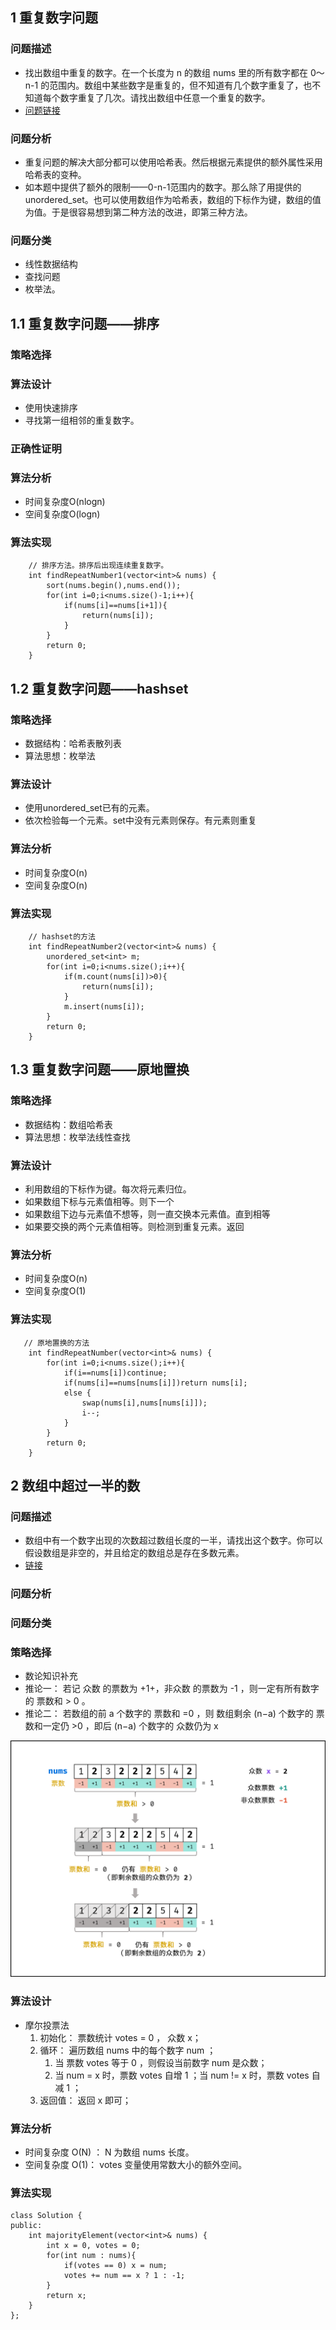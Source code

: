 ## 1 重复数字问题

### 问题描述

* 找出数组中重复的数字。在一个长度为 n 的数组 nums 里的所有数字都在 0～n-1 的范围内。数组中某些数字是重复的，但不知道有几个数字重复了，也不知道每个数字重复了几次。请找出数组中任意一个重复的数字。
* [问题链接](https://leetcode-cn.com/problems/shu-zu-zhong-zhong-fu-de-shu-zi-lcof)

### 问题分析

* 重复问题的解决大部分都可以使用哈希表。然后根据元素提供的额外属性采用哈希表的变种。
* 如本题中提供了额外的限制——0-n-1范围内的数字。那么除了用提供的unordered_set。也可以使用数组作为哈希表，数组的下标作为键，数组的值为值。于是很容易想到第二种方法的改进，即第三种方法。

### 问题分类
* 线性数据结构
* 查找问题
* 枚举法。

## 1.1 重复数字问题——排序

### 策略选择

### 算法设计
* 使用快速排序
* 寻找第一组相邻的重复数字。

### 正确性证明

### 算法分析
* 时间复杂度O(nlogn)
* 空间复杂度O(logn)

### 算法实现

```
    // 排序方法。排序后出现连续重复数字。
    int findRepeatNumber1(vector<int>& nums) {
        sort(nums.begin(),nums.end());
        for(int i=0;i<nums.size()-1;i++){
            if(nums[i]==nums[i+1]){
                return(nums[i]);
            }
        }
        return 0;
    }
```
## 1.2 重复数字问题——hashset

### 策略选择

* 数据结构：哈希表散列表
* 算法思想：枚举法

### 算法设计

* 使用unordered_set已有的元素。
* 依次检验每一个元素。set中没有元素则保存。有元素则重复

### 算法分析

* 时间复杂度O(n)
* 空间复杂度O(n)

### 算法实现

```
    // hashset的方法
    int findRepeatNumber2(vector<int>& nums) {
        unordered_set<int> m;
        for(int i=0;i<nums.size();i++){
            if(m.count(nums[i])>0){
                return(nums[i]);
            }
            m.insert(nums[i]);
        }
        return 0;
    }
```

## 1.3 重复数字问题——原地置换

### 策略选择

* 数据结构：数组哈希表
* 算法思想：枚举法线性查找

### 算法设计

* 利用数组的下标作为键。每次将元素归位。
* 如果数组下标与元素值相等。则下一个
* 如果数组下边与元素值不想等，则一直交换本元素值。直到相等
* 如果要交换的两个元素值相等。则检测到重复元素。返回

### 算法分析

* 时间复杂度O(n)
* 空间复杂度O(1)

### 算法实现
```
   // 原地置换的方法
    int findRepeatNumber(vector<int>& nums) {
        for(int i=0;i<nums.size();i++){
            if(i==nums[i])continue;
            if(nums[i]==nums[nums[i]])return nums[i];
            else {
                swap(nums[i],nums[nums[i]]);
                i--;
            }
        }
        return 0;
    }
```

## 2 数组中超过一半的数

### 问题描述

* 数组中有一个数字出现的次数超过数组长度的一半，请找出这个数字。你可以假设数组是非空的，并且给定的数组总是存在多数元素。
* [链接](https://leetcode-cn.com/problems/shu-zu-zhong-chu-xian-ci-shu-chao-guo-yi-ban-de-shu-zi-lcof/)


### 问题分析

### 问题分类

### 策略选择
* 数论知识补充
* 推论一： 若记 众数 的票数为 +1+，非众数 的票数为 -1 ，则一定有所有数字的 票数和 > 0 。
* 推论二： 若数组的前 a 个数字的 票数和 =0 ，则 数组剩余 (n−a) 个数字的 票数和一定仍 >0 ，即后 (n−a) 个数字的 众数仍为 x

![](image/2021-03-19-00-19-33.png)

### 算法设计

* 摩尔投票法
  1. 初始化： 票数统计 votes = 0 ， 众数 x；
  2. 循环： 遍历数组 nums 中的每个数字 num ；
     1. 当 票数 votes 等于 0 ，则假设当前数字 num 是众数；
     2. 当 num = x 时，票数 votes 自增 1 ；当 num != x 时，票数 votes 自减 1 ；
  3. 返回值： 返回 x 即可；
### 算法分析

* 时间复杂度 O(N) ： N 为数组 nums 长度。
* 空间复杂度 O(1)： votes 变量使用常数大小的额外空间。

### 算法实现

```
class Solution {
public:
    int majorityElement(vector<int>& nums) {
        int x = 0, votes = 0;
        for(int num : nums){
            if(votes == 0) x = num;
            votes += num == x ? 1 : -1;
        }
        return x;
    }
};
```